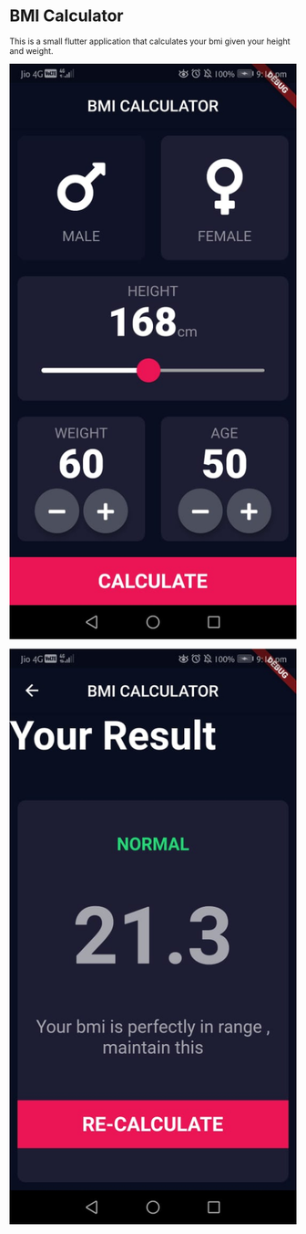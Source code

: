 # BMI Calculator
This is a small flutter application that calculates your bmi given your height and weight.


![Screenshot](images/screen1.jpeg?raw=true "HOME SCREEN")



![Screenshot](images/screen2.jpeg?raw=true "RESULT SCREEN")
